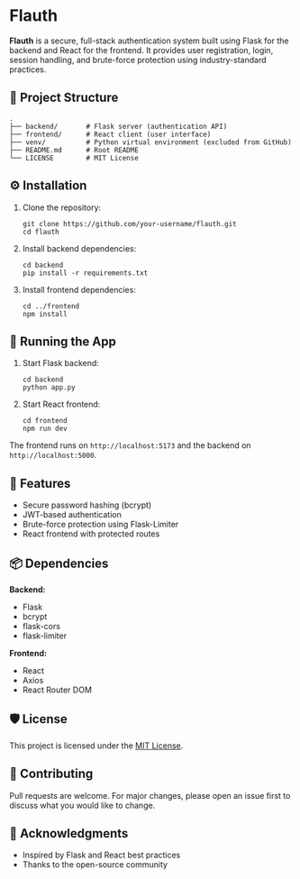 <h1>Flauth</h1>

<p><strong>Flauth</strong> is a secure, full-stack authentication system built using Flask for the backend and React for the frontend. It provides user registration, login, session handling, and brute-force protection using industry-standard practices.</p>

<h2>📁 Project Structure</h2>

<pre><code>.
├── backend/       # Flask server (authentication API)
├── frontend/      # React client (user interface)
├── venv/          # Python virtual environment (excluded from GitHub)
├── README.md      # Root README
└── LICENSE        # MIT License
</code></pre>

<h2>⚙️ Installation</h2>

<ol>
  <li>Clone the repository:
    <pre><code>git clone https://github.com/your-username/flauth.git
cd flauth</code></pre>
  </li>

  <li>Install backend dependencies:
    <pre><code>cd backend
pip install -r requirements.txt</code></pre>
  </li>

  <li>Install frontend dependencies:
    <pre><code>cd ../frontend
npm install</code></pre>
  </li>
</ol>

<h2>🚀 Running the App</h2>

<ol>
  <li>Start Flask backend:
    <pre><code>cd backend
python app.py</code></pre>
  </li>

  <li>Start React frontend:
    <pre><code>cd frontend
npm run dev</code></pre>
  </li>
</ol>

<p>The frontend runs on <code>http://localhost:5173</code> and the backend on <code>http://localhost:5000</code>.</p>

<h2>🧩 Features</h2>
<ul>
  <li>Secure password hashing (bcrypt)</li>
  <li>JWT-based authentication</li>
  <li>Brute-force protection using Flask-Limiter</li>
  <li>React frontend with protected routes</li>
</ul>

<h2>📦 Dependencies</h2>

<p><strong>Backend:</strong></p>
<ul>
  <li>Flask</li>
  <li>bcrypt</li>
  <li>flask-cors</li>
  <li>flask-limiter</li>
</ul>

<p><strong>Frontend:</strong></p>
<ul>
  <li>React</li>
  <li>Axios</li>
  <li>React Router DOM</li>
</ul>

<h2>🛡 License</h2>
<p>This project is licensed under the <a href="./LICENSE">MIT License</a>.</p>

<h2>🤝 Contributing</h2>
<p>Pull requests are welcome. For major changes, please open an issue first to discuss what you would like to change.</p>

<h2>🙏 Acknowledgments</h2>
<ul>
  <li>Inspired by Flask and React best practices</li>
  <li>Thanks to the open-source community</li>
</ul>

